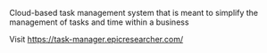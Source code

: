 Cloud-based task management system that is meant to simplify the management of tasks and time within a business

Visit https://task-manager.epicresearcher.com/
